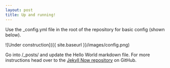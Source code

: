 ```yaml
---
layout: post
title: Up and running!
---
```


Use the _config.yml file in the root of the repository for basic config (shown below).

![Under construction]({{ site.baseurl }}/images/config.png)

Go into /_posts/ and update the Hello World markdown file. For more instructions head over to the [Jekyll Now repository](https://github.com/barryclark/jekyll-now) on GitHub.
